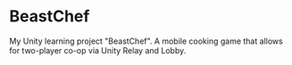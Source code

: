 # BeastChef
My Unity learning project "BeastChef". A mobile cooking game that allows for two-player co-op via Unity Relay and Lobby.
